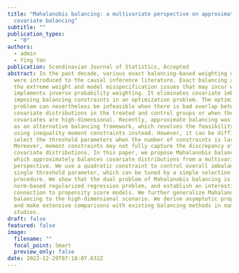 ```yaml
---
title: "Mahalanobis balancing: a multivariate perspective on approximate
  covariate balancing"
subtitle: ""
publication_types:
  - "0"
authors:
  - admin
  - Ying Yan
publication: Scandinavian Journal of Statistics, Accepted
abstract: In the past decade, various exact balancing-based weighting methods
  were introduced to the causal inference literature. Exact balancing alleviates
  the extreme weight and model misspecification issues that may incur when one
  implements inverse probability weighting. It eliminates covariate imbalance by
  imposing balancing constraints in an optimization problem. The optimization
  problem can nevertheless be infeasible when there is bad overlap between the
  covariate distributions in the treated and control groups or when the
  covariates are high-dimensional. Recently, approximate balancing was proposed
  as an alternative balancing framework, which resolves the feasibility issue by
  using inequality moment constraints instead. However, it can be difficult to
  select the threshold parameters when the number of constraints is large.
  Moreover, moment constraints may not fully capture the discrepancy of
  covariate distributions. In this paper, we propose Mahalanobis balancing,
  which approximately balances covariate distributions from a multivariate
  perspective. We use a quadratic constraint to control overall imbalance with a
  single threshold parameter, which can be tuned by a simple selection
  procedure. We show that the dual problem of Mahalanobis balancing is an l_2
  norm-based regularized regression problem, and establish an interesting
  connection to propensity score models. We further generalize Mahalanobis
  balancing to the high-dimensional scenario. We derive asymptotic properties
  and make extensive comparisons with existing balancing methods in numerical
  studies.
draft: false
featured: false
image:
  filename: ""
  focal_point: Smart
  preview_only: false
date: 2022-12-29T07:18:07.632Z
---
```

